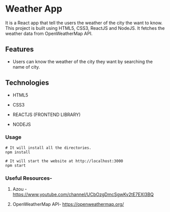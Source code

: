 # Weather App

It is a React app that tell the users the weather of the city the want to know. 
 <br/>
This project is built using HTML5, CSS3, ReactJS and NodeJS. It fetches the weather data from OpenWeatherMap API.

## Features

- Users can know the weather of the city they want by searching the name of city.

 
## Technologies

- HTML5

- CSS3

- REACTJS (FRONTEND LIBRARY)

- NODEJS

### Usage
```
# It will install all the directories.
npm install

# It will start the website at http://localhost:3000
npm start

```

### Useful Resources-

1. Azou - https://www.youtube.com/channel/UCbOzgDmcSgwKv2tE7EXl3BQ

2. OpenWeatherMap API- https://openweathermap.org/
